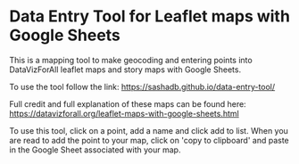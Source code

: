 # Data Entry Tool for Leaflet maps with Google Sheets

This is a mapping tool to make geocoding and entering points into DataVizForAll leaflet maps and story maps with Google Sheets.

To use the tool follow the link:
https://sashadb.github.io/data-entry-tool/

Full credit and full explanation of these maps can be found here:
https://datavizforall.org/leaflet-maps-with-google-sheets.html

To use this tool, click on a point, add a name and click add to list. When you are read to add the point to your map, click on 'copy to clipboard' and paste in the Google Sheet associated with your map.
